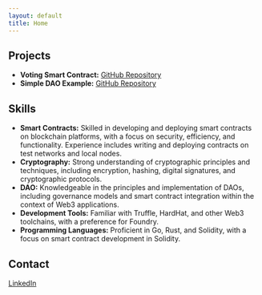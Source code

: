 ```yaml
---
layout: default
title: Home
---
```


## Projects

- **Voting Smart Contract:** [GitHub Repository](https://github.com/maryasad/Foundry/tree/main/foundry-voting)
- **Simple DAO Example:** [GitHub Repository](#)

## Skills

- **Smart Contracts:** Skilled in developing and deploying smart contracts on blockchain platforms, with a focus on security, efficiency, and functionality. Experience includes writing and deploying contracts on test networks and local nodes.
- **Cryptography:** Strong understanding of cryptographic principles and techniques, including encryption, hashing, digital signatures, and cryptographic protocols.
- **DAO:** Knowledgeable in the principles and implementation of DAOs, including governance models and smart contract integration within the context of Web3 applications.
- **Development Tools:** Familiar with Truffle, HardHat, and other Web3 toolchains, with a preference for Foundry.
- **Programming Languages:** Proficient in Go, Rust, and Solidity, with a focus on smart contract development in Solidity.

## Contact

[LinkedIn](https://www.linkedin.com/in/maryam-asadi-92b49350/)
